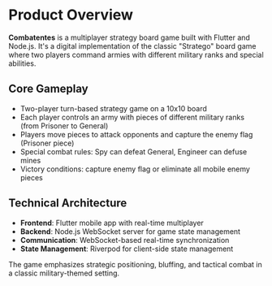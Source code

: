 # Product Overview

**Combatentes** is a multiplayer strategy board game built with Flutter and Node.js. It's a digital implementation of the classic "Stratego" board game where two players command armies with different military ranks and special abilities.

## Core Gameplay

- Two-player turn-based strategy game on a 10x10 board
- Each player controls an army with pieces of different military ranks (from Prisoner to General)
- Players move pieces to attack opponents and capture the enemy flag (Prisoner piece)
- Special combat rules: Spy can defeat General, Engineer can defuse mines
- Victory conditions: capture enemy flag or eliminate all mobile enemy pieces

## Technical Architecture

- **Frontend**: Flutter mobile app with real-time multiplayer
- **Backend**: Node.js WebSocket server for game state management
- **Communication**: WebSocket-based real-time synchronization
- **State Management**: Riverpod for client-side state management

The game emphasizes strategic positioning, bluffing, and tactical combat in a classic military-themed setting.
